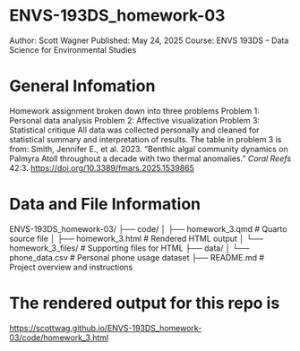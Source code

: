 # ENVS-193DS_homework-03
Author: Scott Wagner
Published: May 24, 2025
Course: ENVS 193DS – Data Science for Environmental Studies

# General Infomation
Homework assignment broken down into three problems
Problem 1: Personal data analysis
Problem 2: Affective visualization
Problem 3: Statistical critique
All data was collected personally and cleaned for statistical summary and interpretation of results.
The table in problem 3 is from: Smith, Jennifer E., et al. 2023. “Benthic algal community dynamics on Palmyra Atoll
throughout a decade with two thermal anomalies.” *Coral Reefs* 42:3. https://doi.org/10.3389/fmars.2025.1539865

# Data and File Information
ENVS-193DS_homework-03/
├── code/
│   ├── homework_3.qmd               # Quarto source file
│   ├── homework_3.html              # Rendered HTML output
│   └── homework_3_files/            # Supporting files for HTML
├── data/
│   └── phone_data.csv               # Personal phone usage dataset
├── README.md                        # Project overview and instructions

# The rendered output for this repo is 
https://scottwag.github.io/ENVS-193DS_homework-03/code/homework_3.html
